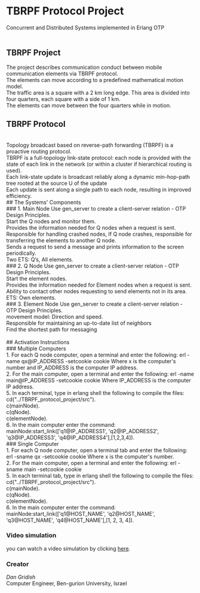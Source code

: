 # TBRPF Protocol Project
 Concurrent and Distributed Systems implemented in Erlang OTP 
</br> </br>
## TBRPF Project
The project describes communication conduct between mobile communication elements via TBRPF protocol.
</br> 
The elements can move according to a predefined mathematical motion model.
</br>
The traffic area is a square with a 2 km long edge. This area is divided into four quarters, each square with a side of 1 km.
</br>
The elements can move between the four quarters while in motion.
</br>
## TBRPF Protocol
</br> 
Topology broadcast based on reverse-path forwarding (TBRPF) is a proactive routing protocol.
</br> 
TBRPF is a full-topology link-state protocol: each node is provided with the state of each link in the network (or within a cluster if hierarchical routing is used).
</br> 
Each link-state update is broadcast reliably along a dynamic min-hop-path tree rooted at the source U of the update
</br> 
Each update is sent along a single path to each node, resulting in improved efficiency.
</br> 
## The Systems' Components
</br> 
### 1. Main Node
Use gen_server to create a client-server relation - OTP Design Principles.
</br> 
Start the Q nodes and monitor them.
</br> 
Provides the information needed for Q nodes when a request is sent.
</br> 
Responsible for handling crashed nodes, If Q node crashes, responsible for transferring the elements to another Q node.
</br> 
Sends a request to send a message and prints information to the screen periodically.
</br> 
Two ETS: Q’s, All elements. 
</br>
### 2. Q Node 
Use gen_server to create a client-server relation - OTP Design Principles.
</br>
Start the element nodes.
</br>
Provides the information needed for Element nodes when a request is sent.
</br>
Ability to contact other nodes requesting to send elements not in its area. 
</br>
ETS: Own elements. 
</br>
### 3. Element Node 
Use gen_server to create a client-server relation - OTP Design Principles.
</br>
movement model: Direction and speed. 
</br>
Responsible for maintaining an up-to-date list of neighbors
</br>
Find the shortest path for messaging
</br></br>
## Activation Instructions
</br>
### Multiple Computers
</br>
1. For each Q node computer, open a terminal and enter the following:
erl -name qx@IP_ADDRESS -setcookie cookie
Where x is the computer's number and IP_ADDRESS is the computer IP address.
</br>
2. For the main computer, open a terminal and enter the following:
erl -name main@IP_ADDRESS -setcookie cookie
Where IP_ADDRESS is the computer IP address.
</br>
5. In each terminal, type in erlang shell the following to compile the files:
cd("../TBRPF_protocol_project/src").
</br>
c(mainNode).
</br>
c(qNode).
</br>
c(elementNode).
</br>
6. In the main computer enter the command:
mainNode:start_link(['q1@IP_ADDRESS1', 'q2@IP_ADDRESS2', 'q3@IP_ADDRESS3', 'q4@IP_ADDRESS4'],[1,2,3,4]).
</br>
### Single Computer 
</br>
1. For each Q node computer, open a terminal tab and enter the following:
erl -sname qx -setcookie cookie
Where x is the computer's number.
</br>
2. For the main computer, open a terminal and enter the following:
erl -sname main -setcookie cookie
</br>
5. In each terminal tab, type in erlang shell the following to compile the files:
cd("../TBRPF_protocol_project/src").
</br>
c(mainNode).
</br>
c(qNode).
</br>
c(elementNode).
</br>
6. In the main computer enter the command:
mainNode:start_link(['q1@HOST_NAME', 'q2@HOST_NAME', 'q3@HOST_NAME', 'q4@HOST_NAME'],[1, 2, 3, 4]).
</br>

### Video simulation
you can watch a video simulation by clicking <a href="https://www.youtube.com/watch?v=urWqO2UGCSs&feature=youtu.be">here</a>.

### Creator
*Dan Gridish*  
Computer Engineer, Ben-gurion University, Israel
